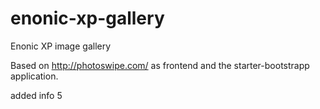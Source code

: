 # enonic-xp-gallery
Enonic XP image gallery

Based on http://photoswipe.com/ as frontend and the starter-bootstrapp application.


added info
5
